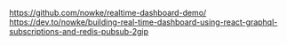 https://github.com/nowke/realtime-dashboard-demo/
https://dev.to/nowke/building-real-time-dashboard-using-react-graphql-subscriptions-and-redis-pubsub-2gip
